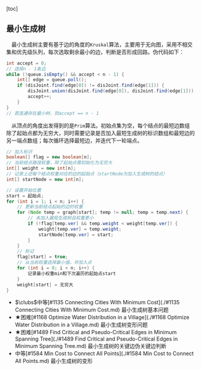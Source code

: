 [toc]

## 最小生成树

&emsp;最小生成树主要有基于边的角度的`Kruskal`算法，主要用于无向图，采用不相交集和优先级队列，每次选取剩余最小的边，判断是否形成回路。伪代码如下：

```java
int accept = 0;
// 选择n - 1条边
while (!queue.isEmpty() && accept < n - 1) {
    int[] edge = queue.poll();
    if (disJoint.find(edge[0]) != disJoint.find(edge[1])) {
        disJoint.union(disJoint.find(edge[0]), disJoint.find(edge[1]));
        accept++;
    }
}
// 若连通存在最小树，则accept == n - 1
```

&emsp;从顶点的角度出发得到的是`Prim`算法。初始点集为空，每个结点的最短边数组除了起始点都为无穷大，同时需要记录是否加入最短生成树的标识数组和最短边的另一端点数组；每次循环选择最短边，并迭代下一轮端点。

```java
// 加入标识
boolean[] flag = new boolean[n];
// 当前结点路径权重，除了起始点需初始化为无穷大
int[] weight = new int[n];
// 记录上述每个结点权重对应的边的起始点（startNode为加入生成树的结点）
int[] startNode = new int[n];

// 设置开始位置
start = 起始点;
for (int i = 1; i < n; i++) {
    // 更新当前结点起始的边的权重
    for (Node temp = graph[start]; temp != null; temp = temp.next) {
        // 未加入最短生成树且权重更小
        if (!flag[temp.ver] && temp.weight < weight[temp.ver]) {
            weight[temp.ver] = temp.weight;
            startNode[temp.ver] = start;
        }
    }
    // 标记
    flag[start] = true;
    // 从当前权重选择最小值，并加入点
    for (int i = 0; i < n; i++) {
        记录最小权重min和下次遍历的起始点start
    }
    weight[start] = 无穷大
}
```

* $\clubs$中等[#1135 Connecting Cities With Minimum Cost](./#1135 Connecting Cities With Minimum Cost.md)    最小生成树基本问题
* $\bigstar$困难[#1168 Optimize Water Distribution in a Village](./#1168 Optimize Water Distribution in a Village.md)    最小生成树变形问题
* $\bigstar$困难[#1489 Find Critical and Pseudo-Critical Edges in Minimum Spanning Tree](./#1489 Find Critical and Pseudo-Critical Edges in Minimum Spanning Tree.md)    最小生成树的关键边伪关键边判断
* 中等[#1584 Min Cost to Connect All Points](./#1584 Min Cost to Connect All Points.md)    最小生成树的变形